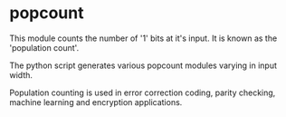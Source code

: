 # popcount

This module counts the number of '1' bits at it's input.
It is known as the 'population count'.

The python script generates various popcount modules varying in input width.

Population counting is used in error correction coding, parity checking, machine learning and encryption applications.
